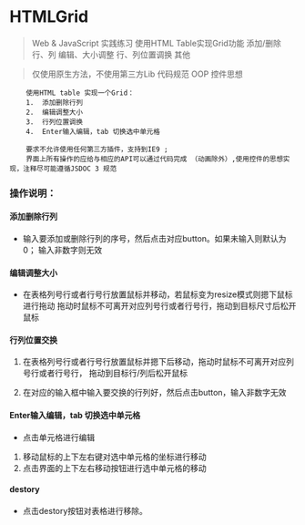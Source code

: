 # HTMLGrid

>Web & JavaScript 实践练习
使用HTML Table实现Grid功能
添加/删除行、列
编辑、大小调整
行、列位置调换
其他

>仅使用原生方法，不使用第三方Lib
代码规范
OOP
控件思想
		
		使用HTML table 实现一个Grid：
        1.	添加删除行列
        2.	编辑调整大小
        3.	行列位置调换
        4.	Enter输入编辑，tab 切换选中单元格
        
        要求不允许使用任何第三方插件，支持到IE9 ;
        界面上所有操作的应给与相应的API可以通过代码完成 （动画除外）,使用控件的思想实现，注释尽可能遵循JSDOC 3 规范

### 操作说明：
#### 添加删除行列
- 输入要添加或删除行列的序号，然后点击对应button。如果未输入则默认为0；
输入非数字则无效

#### 编辑调整大小
- 在表格列号行或者行号行放置鼠标并移动，若鼠标变为resize模式则摁下鼠标进行拖动
拖动时鼠标不可离开对应列号行或者行号行，拖动到目标尺寸后松开鼠标

#### 行列位置交换
1. 在表格列号行或者行号行放置鼠标并摁下后移动，拖动时鼠标不可离开对应列号行或者行号行，
拖动到目标行/列后松开鼠标

2. 在对应的输入框中输入要交换的行列好，然后点击button，输入非数字无效

#### Enter输入编辑，tab 切换选中单元格
- 点击单元格进行编辑

1. 移动鼠标的上下左右键对选中单元格的坐标进行移动
2. 点击界面的上下左右移动按钮进行选中单元格的移动

#### destory
- 点击destory按钮对表格进行移除。